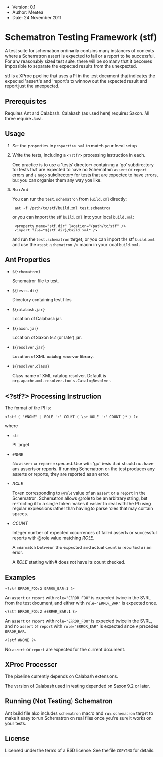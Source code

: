 * Version: 0.1
* Author: Mentea
* Date: 24 November 2011

# Schematron Testing Framework (stf)

A test suite for schematron ordinarily contains many
instances of contexts where a Schematron assert is expected
to fail or a report to be successful.  For any reasonably
sized test suite, there will be so many that it becomes
impossible to separate the expected results from the
unexpected.

stf is a XProc pipeline that uses a PI in the test document that
indicates the expected 'assert's and 'report's to winnow out the
expected result and report just the unexpected.


## Prerequisites

Requires Ant and Calabash.  Calabash (as used here) requires Saxon.  All three require Java.

## Usage

1. Set the properties in `properties.xml` to match your local setup.

2. Write the tests, including a `<?stf?>` processing instruction in each.

    One practice is to use a 'tests' directory containing a 'go'
    subdirectory for tests that are expected to have no Schematron
    `assert` or `report` errors and a `nogo` subdirectory for tests
    that are expected to have errors, but you can organise them any
    way you like.

3. Run Ant

    You can run the `test.schematron` from `build.xml` directly:
    
        ant -f /path/to/stf/build.xml test.schemtron
	
    or you can import the stf `build.xml` into your local `build.xml`:
    
        <property name="stf.dir" location="/path/to/stf" />
        <import file="${stf.dir}/build.xml" />

    and run the `test.schematron` target, or you can import the stf
    `build.xml` and use the `<test.schematron />` macro in your local
    `build.xml`.

## Ant Properties

* `${schematron}`

    Schematron file to test.

* `${tests.dir}`

    Directory containing test files.
    
* `${calabash.jar}`

    Location of Calabash jar.

* `${saxon.jar}`

    Location of Saxon 9.2 (or later) jar.

* `${resolver.jar}`

    Location of XML catalog resolver library.
    
* `${resolver.class}`

    Class name of XML catalog resolver.  Default is
    `org.apache.xml.resolver.tools.CatalogResolver`.
    
## &lt;?stf?> Processing Instruction

The format of the PI is:

    <?stf ( '#NONE' | ROLE ':' COUNT ( \s+ ROLE ':' COUNT )* ) ?>

where:

* `stf`

    PI target
    
* `#NONE`

    No `assert` or `report` expected.  Use with
'go' tests that should not have any asserts
or reports.  If running Schematron on the test
produces any asserts or reports, they are
reported as an error.

* _ROLE_

    Token corresponding to `@role` value of an
`assert` or a `report` in the Schematron.
Schematron allows @role to be an arbitrary
string, but restricting it to a single token
makes it easier to deal with the PI using
regular expressions rather than having to
parse roles that may contain spaces.

* _COUNT_

    Integer number of expected occurrences of
failed asserts or successful reports with
@role value matching _ROLE_.

    A mismatch between the expected and actual
count is reported as an error.

    A _ROLE_ starting with # does not have its
count checked.


## Examples

    <?stf ERROR_FOO:2 ERROR_BAR:1 ?>

An `assert` or `report` with `role="ERROR_FOO"` is expected twice in
the SVRL from the test document, and either with `role="ERROR_BAR"` is
expected once.


    <?stf ERROR_FOO:2 #ERROR_BAR:1 ?>

An `assert` or `report` with `role="ERROR_FOO"` is
expected twice in the SVRL, and no `assert` or `report` with
`role="ERROR_BAR"` is expected since `#` precedes `ERROR_BAR`.


    <?stf #NONE ?>

No `assert` or `report` are expected for the current document.



## XProc Processor

The pipeline currently depends on Calabash extensions.

The version of Calabash used in testing depended on Saxon 9.2 or later.

## Running (Not Testing) Schematron

Ant build file also includes `schematron` macro and `run.schematron`
target to make it easy to run Schematron on real files once you're
sure it works on your tests.

## License

Licensed under the terms of a BSD license.  See the file `COPYING` for
details.

